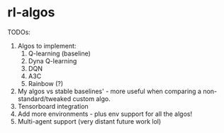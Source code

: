 # rl-algos

TODOs:
1. Algos to implement:
    1. Q-learning (baseline)
    2. Dyna Q-learning
    2. DQN
    3. A3C
    4. Rainbow (?)  
2. My algos vs stable baselines' - more useful when comparing a non-standard/tweaked custom algo.
3. Tensorboard integration
4. Add more environments - plus env support for all the algos!
5. Multi-agent support (very distant future work lol)